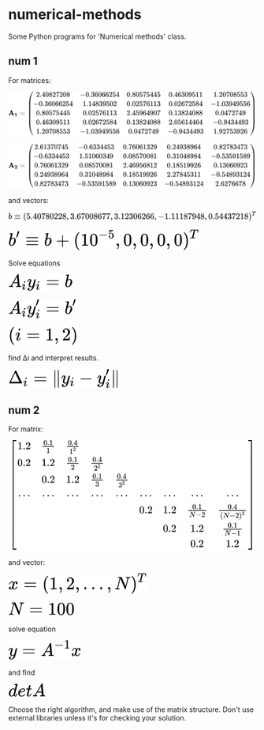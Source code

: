 # numerical-methods
Some Python programs for 'Numerical methods' class.

## num 1

For matrices:

![A1](./svg/num1_1.svg)

![A2](./svg/num1_2.svg)

and vectors:

![b1](./svg/num1_3.svg)

![b1'](./svg/num1_4.svg)

Solve equations 

![eq1](./svg/num1_5.svg)

![eq2](./svg/num1_6.svg)

![i](./svg/num1_7.svg)

find Δi and interpret results. 

![Δi](./svg/num1_8.svg)

## num 2

For matrix: 

![A](./svg/num2_1.svg)

and vector:

![x](./svg/num2_2.svg)

![N](./svg/num2_3.svg)

solve equation

![eq](./svg/num2_4.svg)

and find 

![detA](./svg/num2_5.svg)

Choose the right algorithm, and make use of the matrix structure. Don't use external libraries unless it's for checking your solution.



